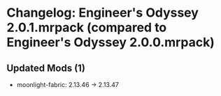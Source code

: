 # Changelog: Engineer's Odyssey 2.0.1.mrpack (compared to Engineer's Odyssey 2.0.0.mrpack)

## Updated Mods (1)
- moonlight-fabric: 2.13.46 → 2.13.47